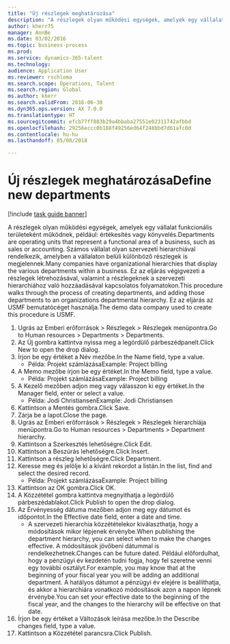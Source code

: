 ```yaml
--- 
title: "Új részlegek meghatározása"
description: "A részlegek olyan működési egységek, amelyek egy vállalat funkcionális területeként működnek, például: értékesítés vagy könyvelés."
author: kherr75
manager: AnnBe
ms.date: 03/02/2016
ms.topic: business-process
ms.prod: 
ms.service: dynamics-365-talent
ms.technology: 
audience: Application User
ms.reviewer: rschloma
ms.search.scope: Operations, Talent
ms.search.region: Global
ms.author: kherr
ms.search.validFrom: 2016-06-30
ms.dyn365.ops.version: AX 7.0.0
ms.translationtype: HT
ms.sourcegitcommit: efcb77ff883b29a4bbaba27551e02311742afbbd
ms.openlocfilehash: 29256eccc0b188f49256ed64f248bbd7d61afc0d
ms.contentlocale: hu-hu
ms.lasthandoff: 05/08/2018

---
```

# <a name="define-new-departments"></a><span data-ttu-id="8bee6-103">Új részlegek meghatározása</span><span class="sxs-lookup"><span data-stu-id="8bee6-103">Define new departments</span></span>

[!include [task guide banner](../../includes/task-guide-banner.md)]

<span data-ttu-id="8bee6-104">A részlegek olyan működési egységek, amelyek egy vállalat funkcionális területeként működnek, például: értékesítés vagy könyvelés.</span><span class="sxs-lookup"><span data-stu-id="8bee6-104">Departments are operating units that represent a functional area of a business, such as sales or accounting.</span></span> <span data-ttu-id="8bee6-105">Számos vállalat olyan szervezeti hierarchiával rendelkezik, amelyben a vállalaton belüli különböző részlegek is megjelennek.</span><span class="sxs-lookup"><span data-stu-id="8bee6-105">Many companies have organizational hierarchies that display the various departments within a business.</span></span> <span data-ttu-id="8bee6-106">Ez az eljárás végigvezeti a részlegek létrehozásával, valamint a részlegeknek a szervezeti hierarchiához való hozzáadásával kapcsolatos folyamatokon.</span><span class="sxs-lookup"><span data-stu-id="8bee6-106">This procedure walks through the process of creating departments, and adding those departments to an organizations departmental hierarchy.</span></span> <span data-ttu-id="8bee6-107">Ez az eljárás az USMF bemutatócéget használja.</span><span class="sxs-lookup"><span data-stu-id="8bee6-107">The demo data company used to create this procedure is USMF.</span></span>

1. <span data-ttu-id="8bee6-108">Ugrás az Emberi erőforrások > Részlegek > Részlegek menüpontra.</span><span class="sxs-lookup"><span data-stu-id="8bee6-108">Go to Human resources > Departments > Departments.</span></span>
2. <span data-ttu-id="8bee6-109">Az Új gombra kattintva nyissa meg a legördülő párbeszédpanelt.</span><span class="sxs-lookup"><span data-stu-id="8bee6-109">Click New to open the drop dialog.</span></span>
3. <span data-ttu-id="8bee6-110">Írjon be egy értéket a Név mezőbe.</span><span class="sxs-lookup"><span data-stu-id="8bee6-110">In the Name field, type a value.</span></span>
    * <span data-ttu-id="8bee6-111">Példa: Projekt számlázása</span><span class="sxs-lookup"><span data-stu-id="8bee6-111">Example: Project billing</span></span>  
4. <span data-ttu-id="8bee6-112">A Memo mezőbe írjon be egy értéket.</span><span class="sxs-lookup"><span data-stu-id="8bee6-112">In the Memo field, type a value.</span></span>
    * <span data-ttu-id="8bee6-113">Példa: Projekt számlázása</span><span class="sxs-lookup"><span data-stu-id="8bee6-113">Example: Project billing</span></span>  
5. <span data-ttu-id="8bee6-114">A Kezelő mezőben adjon meg vagy válasszon ki egy értéket.</span><span class="sxs-lookup"><span data-stu-id="8bee6-114">In the Manager field, enter or select a value.</span></span>
    * <span data-ttu-id="8bee6-115">Példa: Jodi Christiansen</span><span class="sxs-lookup"><span data-stu-id="8bee6-115">Example: Jodi Christiansen</span></span>  
6. <span data-ttu-id="8bee6-116">Kattintson a Mentés gombra.</span><span class="sxs-lookup"><span data-stu-id="8bee6-116">Click Save.</span></span>
7. <span data-ttu-id="8bee6-117">Zárja be a lapot.</span><span class="sxs-lookup"><span data-stu-id="8bee6-117">Close the page.</span></span>
8. <span data-ttu-id="8bee6-118">Ugrás az Emberi erőforrások > Részlegek > Részlegek hierarchiája menüpontra.</span><span class="sxs-lookup"><span data-stu-id="8bee6-118">Go to Human resources > Departments > Department hierarchy.</span></span>
9. <span data-ttu-id="8bee6-119">Kattintson a Szerkesztés lehetőségre.</span><span class="sxs-lookup"><span data-stu-id="8bee6-119">Click Edit.</span></span>
10. <span data-ttu-id="8bee6-120">Kattintson a Beszúrás lehetőségre.</span><span class="sxs-lookup"><span data-stu-id="8bee6-120">Click Insert.</span></span>
11. <span data-ttu-id="8bee6-121">Kattintson a részleg lehetőségre.</span><span class="sxs-lookup"><span data-stu-id="8bee6-121">Click Department.</span></span>
12. <span data-ttu-id="8bee6-122">Keresse meg és jelölje ki a kívánt rekordot a listán.</span><span class="sxs-lookup"><span data-stu-id="8bee6-122">In the list, find and select the desired record.</span></span>
    * <span data-ttu-id="8bee6-123">Példa: Projekt számlázása</span><span class="sxs-lookup"><span data-stu-id="8bee6-123">Example: Project billing</span></span>  
13. <span data-ttu-id="8bee6-124">Kattintson az OK gombra.</span><span class="sxs-lookup"><span data-stu-id="8bee6-124">Click OK.</span></span>
14. <span data-ttu-id="8bee6-125">A Közzététel gombra kattintva megnyithatja a legördülő párbeszédablakot.</span><span class="sxs-lookup"><span data-stu-id="8bee6-125">Click Publish to open the drop dialog.</span></span>
15. <span data-ttu-id="8bee6-126">Az Érvényesség dátuma mezőben adjon meg egy dátumot és időpontot.</span><span class="sxs-lookup"><span data-stu-id="8bee6-126">In the Effective date field, enter a date and time.</span></span>
    * <span data-ttu-id="8bee6-127">A szervezeti hierarchia közzétételekor kiválaszthatja, hogy a módosítások mikor lépjenek érvénybe.</span><span class="sxs-lookup"><span data-stu-id="8bee6-127">When publishing the department hierarchy, you can select when to make the changes effective.</span></span> <span data-ttu-id="8bee6-128">A módosítások jövőbeni dátummal is rendelkezhetnek.</span><span class="sxs-lookup"><span data-stu-id="8bee6-128">Changes can be future dated.</span></span> <span data-ttu-id="8bee6-129">Például előfordulhat, hogy a pénzügyi év kezdetén tudni fogja, hogy fel szeretne venni egy további osztályt.</span><span class="sxs-lookup"><span data-stu-id="8bee6-129">For example, you may know that at the beginning of your fiscal year you will be adding an additional department.</span></span> <span data-ttu-id="8bee6-130">A hatályos dátumot a pénzügyi év elejére is beállíthatja, és akkor a hierarchiára vonatkozó módosítások azon a napon lépnek érvénybe.</span><span class="sxs-lookup"><span data-stu-id="8bee6-130">You can set your effective date to the beginning of the fiscal year, and the changes to the hierarchy will be effective on that date.</span></span>  
16. <span data-ttu-id="8bee6-131">Írjon be egy értéket a Változások leírása mezőbe.</span><span class="sxs-lookup"><span data-stu-id="8bee6-131">In the Describe changes field, type a value.</span></span>
17. <span data-ttu-id="8bee6-132">Kattintson a Közzététel parancsra.</span><span class="sxs-lookup"><span data-stu-id="8bee6-132">Click Publish.</span></span>


